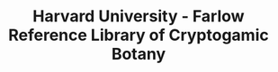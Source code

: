 ---
layout: repo
title: "Harvard University - Farlow Reference Library of Cryptogamic Botany"
id: 17717
permalink: repos/17717/
---